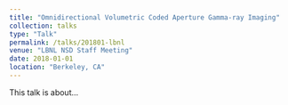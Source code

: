 ```yaml
---
title: "Omnidirectional Volumetric Coded Aperture Gamma-ray Imaging"
collection: talks
type: "Talk"
permalink: /talks/201801-lbnl
venue: "LBNL NSD Staff Meeting"
date: 2018-01-01
location: "Berkeley, CA"
---
```


This talk is about...
